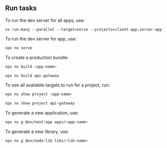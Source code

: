 ## Run tasks

To run the dev server for all apps, use:

```shell
nx run-many --parallel --target=serve --projects=client-app,server-app
```

To run the dev server for app, use:

```sh
npx nx serve
```

To create a production bundle:

```sh
npx nx build <app-name>

npx nx build api-gateway
```

To see all available targets to run for a project, run:

```sh
npx nx show project <app-name>

npx nx show project api-gateway
```

To generate a new application, use:

```sh
npx nx g @nx/nest:app apps/<app-name>
```

To generate a new library, use:

```sh
npx nx g @nx/node:lib libs/<lib-name>
```
